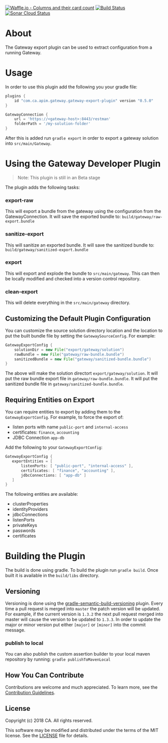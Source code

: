 [![Waffle.io - Columns and their card count](https://badge.waffle.io/ca-api-gateway/gateway-developer-plugin.svg?columns=all)](https://waffle.io/ca-api-gateway/gateway-developer-plugin)
[![Build Status](https://travis-ci.org/ca-api-gateway/gateway-export-plugin.svg?branch=master)](https://travis-ci.org/ca-api-gateway/gateway-export-plugin)
[![Sonar Cloud Status](https://sonarcloud.io/api/project_badges/measure?project=com.ca.apim.gateway%3Agateway-export-plugin&metric=alert_status)](https://sonarcloud.io/dashboard?id=com.ca.apim.gateway%3Agateway-export-plugin)

# About
The Gateway export plugin can be used to extract configuration from a running Gateway.

# Usage
In order to use this plugin add the following you your gradle file:

```groovy
plugins {
    id "com.ca.apim.gateway.gateway-export-plugin" version "0.5.0"
}

GatewayConnection {
    url = 'https://<gateway-host>:8443/restman'
    folderPath = '/my-solution-folder'
}
```
After this is added run `gradle export` in order to export a gateway solution into `src/main/Gateway`.

# Using the Gateway Developer Plugin
> Note: This plugin is still in an Beta stage

The plugin adds the following tasks:

### export-raw
This will export a bundle from the gateway using the configuration from the GatewayConnection. It will save the exported bundle to: `build/gateway/raw-export.bundle`

### sanitize-export
This will sanitize an exported bundle. It will save the sanitized bundle to: `build/gateway/sanitized-export.bundle`

### export
This will export and explode the bundle to `src/main/gateway`. This can then be locally modified and checked into a version control repository.

### clean-export
This will delete everything in the `src/main/gateway` directory.

## Customizing the Default Plugin Configuration
You can customize the source solution directory location and the location to put the built bundle file by setting the `GatewaySourceConfig`. For example:
```groovy
GatewayExportConfig {
    solutionDir = new File("export/gateway/solution")
    rawBundle = new File("gateway/raw-bundle.bundle")
    sanitizedBundle = new File("gateway/sanitized-bundle.bundle")
}
```
The above will make the solution directort `export/gateway/solution`. It will put the raw bundle export file in `gateway/raw-bundle.bundle`. It will put the sanitized bundle file in `gateway/sanitized-bundle.bundle`.
 
## Requiring Entities on Export
You can require entities to export by adding them to the `GatewayExportConfig`. 
For example, to force the export of:
* listen ports with name `public-port` and `internal-access`
* certificates: `finance`, `accounting`
* JDBC Connection `app-db`

Add the following to your `GatewayExportConfig`:
 ```groovy
 GatewayExportConfig {
    exportEntities = [
        listenPorts: [ "public-port", "internal-access" ],
        certificates: [ "finance", "accounting" ],
        jdbcConnections: [ "app-db" ]
    ]
 }
 ```
 
The following entities are available:
* clusterProperties
* identityProviders
* jdbcConnections
* listenPorts
* privateKeys
* passwords
* certificates
 
# Building the Plugin
The build is done using gradle. To build the plugin run ```gradle build```. Once built it is available in the `build/libs` directory. 

## Versioning
Versioning is done using the [gradle-semantic-build-versioning](https://github.com/vivin/gradle-semantic-build-versioning) plugin. 
Every time a pull request is merged into `master` the patch version will be updated. For example, if the current version is `1.3.2` the next pull request merged into master will cause the version to be updated to `1.3.3`.
In order to update the major or minor version put either `[major]` or `[minor]` into the commit message.

### publish to local
You can also publish the custom assertion builder to your local maven repository by running:
```gradle publishToMavenLocal```

## How You Can Contribute
Contributions are welcome and much appreciated. To learn more, see the [Contribution Guidelines][contributing].

## License

Copyright (c) 2018 CA. All rights reserved.

This software may be modified and distributed under the terms
of the MIT license. See the [LICENSE][license-link] file for details.


 [license-link]: /LICENSE
 [contributing]: /CONTRIBUTING.md
